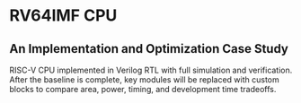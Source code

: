 # RV64IMF  CPU 
## An Implementation and Optimization Case Study
RISC-V CPU implemented in Verilog RTL with full simulation and verification. After the baseline is complete, key modules will be replaced with custom blocks to compare area, power, timing, and development time tradeoffs.
